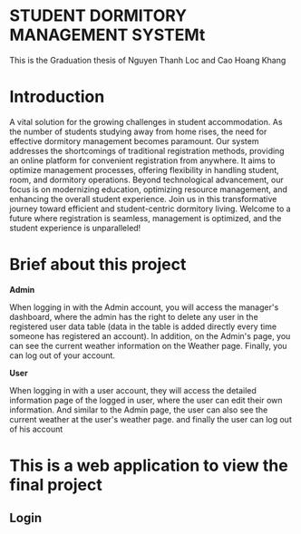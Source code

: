 <h1> STUDENT DORMITORY MANAGEMENT SYSTEMt </h1>
This is the Graduation thesis of Nguyen Thanh Loc and Cao Hoang Khang
<h1> Introduction </h1>
<p> A vital solution for the growing challenges in student accommodation. As the number of students studying away from home rises, the need for effective dormitory management becomes paramount. Our system addresses the shortcomings of traditional registration methods, providing an online platform for convenient registration from anywhere. It aims to optimize management processes, offering flexibility in handling student, room, and dormitory operations. Beyond technological advancement, our focus is on modernizing education, optimizing resource management, and enhancing the overall student experience. Join us in this transformative journey toward efficient and student-centric dormitory living. Welcome to a future where registration is seamless, management is optimized, and the student experience is unparalleled! </p>
<h1> Brief about this project </h1>
<p><b>Admin</b></p>
<p>When logging in with the Admin account, you will access the manager's dashboard, where the admin has the right to delete any user in the registered user data table (data in the table is added directly every time someone has registered an account). In addition, on the Admin's page, you can see the current weather information on the Weather page. Finally, you can log out of your account.</p>
<p><b>User</b></p>
<p>When logging in with a user account, they will access the detailed information page of the logged in user, where the user can edit their own information. And similar to the Admin page, the user can also see the current weather at the user's weather page. and finally the user can log out of his account</p>

<h1>This is a web application to view the final project</h1>
<h2>Login</h2>
